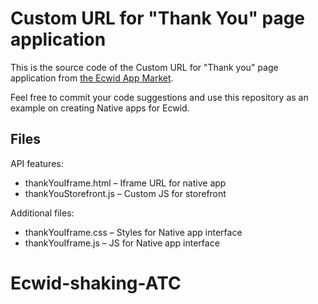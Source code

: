# Custom URL for "Thank You" page application

This is the source code of the Custom URL for "Thank you" page application from [the Ecwid App Market](https://www.ecwid.com/apps/customizestorefront/custom-thank-you). 

Feel free to commit your code suggestions and use this repository as an example on creating Native apps for Ecwid.

## Files

API features: 

- thankYouIframe.html	– Iframe URL for native app
- thankYouStorefront.js – Custom JS for storefront

Additional files: 

- thankYouIframe.css – Styles for Native app interface
- thankYouIframe.js	– JS for Native app interface
# Ecwid-shaking-ATC
